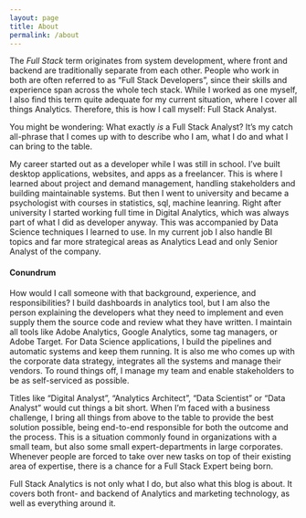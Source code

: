 ```yaml
---
layout: page
title: About
permalink: /about
---
```


The *Full Stack* term originates from system development, where front and backend are traditionally separate from each other. People who work in both are often referred to as “Full Stack Developers”, since their skills and experience span across the whole tech stack. While I worked as one myself, I also find this term quite adequate for my current situation, where I cover all things Analytics. Therefore, this is how I call myself: Full Stack Analyst.

You might be wondering: What exactly _is_ a Full Stack Analyst? It’s my catch all-phrase that I comes up with to describe who I am, what I do and what I can bring to the table. 

My career started out as a developer while I was still in school. I’ve built desktop applications, websites, and apps as a freelancer. This is where I learned about project and demand management, handling stakeholders and building maintainable systems. But then I went to university and became a psychologist with courses in statistics, sql, machine leanring. Right after university I started working full time in Digital Analytics, which was always part of what I did as developer anyway. This was accompanied by Data Science techniques I learned to use. In my current job I also handle BI topics and far more strategical areas as Analytics Lead and only Senior Analyst of the company.

####  Conundrum

How would I call someone with that background, experience, and responsibilities? I build dashboards in analytics tool, but I am also the person explaining the developers what they need to implement and even supply them the source code and review what they have written. I maintain all tools like Adobe Analytics, Google Analytics, some tag managers, or Adobe Target. For Data Science applications, I build the pipelines and automatic systems and keep them running. It is also me who comes up with the corporate data strategy, integrates all the systems and manage their vendors. To round things off, I manage my team and enable stakeholders to be as self-serviced as possible.

Titles like “Digital Analyst”, “Analytics Architect”, “Data Scientist” or “Data Analyst” would cut things a bit short. When I’m faced with a business challenge, I bring all things from above to the table to provide the best solution possible, being end-to-end responsible for both the outcome and the process. This is a situation commonly found in organizations with a small team, but also some small expert-departments in large corporates. Whenever people are forced to take over new tasks on top of their existing area of expertise, there is a chance for a Full Stack Expert being born.

Full Stack Analytics is not only what I do, but also what this blog is about. It covers both front- and backend of Analytics and marketing technology, as well as everything around it.


